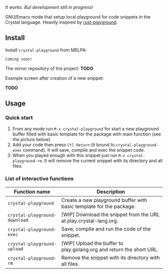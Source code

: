 <!-- *- mode:markdown;mode:orgtbl;fill-column:99 -* -->
<!-- # rust-playground [![MELPA Stable](https://stable.melpa.org/packages/rust-playground-badge.svg)](https://stable.melpa.org/#/rust-playground) [![MELPA](https://melpa.org/packages/rust-playground-badge.svg)](https://melpa.org/#/rust-playground) -->

*It works. But development still in progress!*

GNU/Emacs mode that setup local playground for code snippets in the Crystal
language. Heavily inspired by
[rust-playground](https://github.com/grafov/rust-playground).

## Install

Install `crystal-playground` from MELPA:

    Coming soon!

The mirror repository of the project: **TODO**

Example screen after creation of a new snippet:

**TODO**
<!-- ![screenshot](rust-playground-after-start.png) -->

## Usage

### Quick start

1. From any mode run `M-x crystal-playground` for start a new playground buffer filled with basic template for the package with main function (see the picture below).
1. Add your code then press `Ctl-Return` (it bound to `crystal-playground-exec` command). It will save, compile and exec the snippet code.
1. When you played enough with this snippet just run `M-x crystal-playground-rm`. It will remove the current snippet with its directory and all files.

### List of interactive functions

| Function name                 | Description                                                          |
|-------------------------------|----------------------------------------------------------------------|
| `crystal-playground`          | Create a new playground buffer with basic template for the package.  |
| `crystal-playground-download` | [WIP] Download the snippet from the URL at play.crystal-lang.org.    |
| `crystal-playground-exec`     | Save, compile and run the code of the snippet.                       |
| `crystal-playground-upload`   | [WIP] Upload the buffer to play.golang.org and return the short URL. |
| `crystal-playground-rm`       | Remove the snippet with its directory with all files.                |
